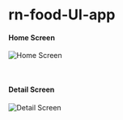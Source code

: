 # rn-food-UI-app

#### Home Screen
![Home Screen](https://res.cloudinary.com/dhucsmzao/image/upload/v1631025193/zgt5nffnlmlpkyq2z7na.png)

<br />

#### Detail Screen
![Detail Screen](https://res.cloudinary.com/dhucsmzao/image/upload/v1631025305/gbmt8ursxhuhg8qkr8ap.png)


